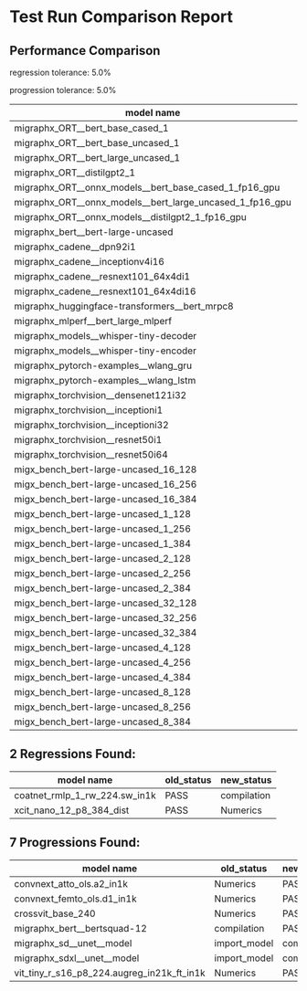 # Test Run Comparison Report

## Performance Comparison

regression tolerance: 5.0%

progression tolerance: 5.0%

|model name|exit_status|analysis|old_time_ms|new_time_ms|change_ms|percent_change|
|---|---|---|---|---|---|---|
|migraphx_ORT__bert_base_cased_1|PASS|within tol|101.4484|99.7446|-1.7038|-1.68%|
|migraphx_ORT__bert_base_uncased_1|PASS|within tol|101.0804|98.7918|-2.2886|-2.26%|
|migraphx_ORT__bert_large_uncased_1|PASS|within tol|501.1806|503.8716|2.691|0.54%|
|migraphx_ORT__distilgpt2_1|PASS|within tol|54.2669|53.5263|-0.7406|-1.36%|
|migraphx_ORT__onnx_models__bert_base_cased_1_fp16_gpu|Numerics|within tol|63.1394|61.3643|-1.775|-2.81%|
|migraphx_ORT__onnx_models__bert_large_uncased_1_fp16_gpu|Numerics|within tol|296.1129|291.2354|-4.8775|-1.65%|
|migraphx_ORT__onnx_models__distilgpt2_1_fp16_gpu|Numerics|within tol|32.7342|31.2603|-1.4739|-4.5%|
|migraphx_bert__bert-large-uncased|PASS|within tol|19.24|19.3377|0.0977|0.51%|
|migraphx_cadene__dpn92i1|Numerics|within tol|42.4469|42.5172|0.0703|0.17%|
|migraphx_cadene__inceptionv4i16|PASS|within tol|149.2952|148.4542|-0.8411|-0.56%|
|migraphx_cadene__resnext101_64x4di1|Numerics|within tol|114.3818|114.059|-0.3229|-0.28%|
|migraphx_cadene__resnext101_64x4di16|Numerics|within tol|369.9719|364.1907|-5.7812|-1.56%|
|migraphx_huggingface-transformers__bert_mrpc8|PASS|within tol|7.3784|7.2202|-0.1582|-2.14%|
|migraphx_mlperf__bert_large_mlperf|Numerics|within tol|24.3864|23.3214|-1.065|-4.37%|
|migraphx_models__whisper-tiny-decoder|PASS|within tol|34.3327|33.2908|-1.0419|-3.03%|
|migraphx_models__whisper-tiny-encoder|Numerics|progression|172.0769|142.4226|-29.6543|-17.23%|
|migraphx_pytorch-examples__wlang_gru|PASS|progression|15.8733|10.7814|-5.0918|-32.08%|
|migraphx_pytorch-examples__wlang_lstm|PASS|regression|5.9096|6.5151|0.6055|10.25%|
|migraphx_torchvision__densenet121i32|Numerics|regression|76.4054|81.5606|5.1552|6.75%|
|migraphx_torchvision__inceptioni1|PASS|progression|47.4254|41.8563|-5.5691|-11.74%|
|migraphx_torchvision__inceptioni32|PASS|regression|100.1275|112.2084|12.081|12.07%|
|migraphx_torchvision__resnet50i1|Numerics|within tol|11.3327|11.2291|-0.1037|-0.91%|
|migraphx_torchvision__resnet50i64|Numerics|within tol|193.8942|190.7839|-3.1103|-1.6%|
|migx_bench_bert-large-uncased_16_128|PASS|regression|36.5457|72.6423|36.0966|98.77%|
|migx_bench_bert-large-uncased_16_256|PASS|within tol|60.1779|58.9281|-1.2497|-2.08%|
|migx_bench_bert-large-uncased_16_384|Numerics|within tol|81.9546|79.4377|-2.5169|-3.07%|
|migx_bench_bert-large-uncased_1_128|PASS|within tol|13.0337|13.1847|0.151|1.16%|
|migx_bench_bert-large-uncased_1_256|PASS|regression|13.281|17.4563|4.1753|31.44%|
|migx_bench_bert-large-uncased_1_384|PASS|progression|35.7285|19.4291|-16.2994|-45.62%|
|migx_bench_bert-large-uncased_2_128|PASS|within tol|12.6216|12.6625|0.0408|0.32%|
|migx_bench_bert-large-uncased_2_256|PASS|regression|13.2617|32.271|19.0093|143.34%|
|migx_bench_bert-large-uncased_2_384|PASS|regression|21.913|40.4771|18.5642|84.72%|
|migx_bench_bert-large-uncased_32_128|PASS|within tol|74.3035|70.9405|-3.363|-4.53%|
|migx_bench_bert-large-uncased_32_256|PASS|regression|114.9871|285.9087|170.9216|148.64%|
|migx_bench_bert-large-uncased_32_384|Numerics|progression|203.1121|157.2721|-45.8401|-22.57%|
|migx_bench_bert-large-uncased_4_128|PASS|within tol|14.5084|14.2728|-0.2356|-1.62%|
|migx_bench_bert-large-uncased_4_256|PASS|within tol|18.1961|17.7134|-0.4827|-2.65%|
|migx_bench_bert-large-uncased_4_384|PASS|within tol|27.3758|26.7851|-0.5907|-2.16%|
|migx_bench_bert-large-uncased_8_128|PASS|within tol|20.8351|20.1238|-0.7113|-3.41%|
|migx_bench_bert-large-uncased_8_256|PASS|regression|30.627|81.8569|51.2299|167.27%|
|migx_bench_bert-large-uncased_8_384|PASS|within tol|44.9452|43.5284|-1.4168|-3.15%|

## 2 Regressions Found:

|model name|old_status|new_status|
|---|---|---|
|coatnet_rmlp_1_rw_224.sw_in1k|PASS|compilation|
|xcit_nano_12_p8_384_dist|PASS|Numerics|

## 7 Progressions Found:

|model name|old_status|new_status|
|---|---|---|
|convnext_atto_ols.a2_in1k|Numerics|PASS|
|convnext_femto_ols.d1_in1k|Numerics|PASS|
|crossvit_base_240|Numerics|PASS|
|migraphx_bert__bertsquad-12|compilation|PASS|
|migraphx_sd__unet__model|import_model|compilation|
|migraphx_sdxl__unet__model|import_model|compilation|
|vit_tiny_r_s16_p8_224.augreg_in21k_ft_in1k|Numerics|PASS|

